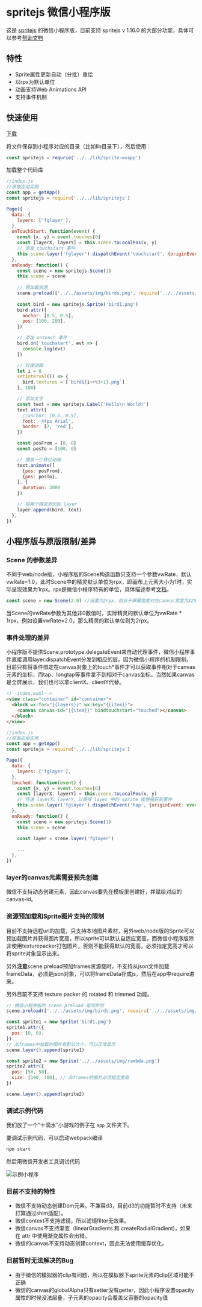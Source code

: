 # spritejs 微信小程序版

这是 [spritejs](https://github.com/spritejs/spritejs) 的微信小程序版，目前支持 spritejs v 1.16.0 的大部分功能，具体可以参考[帮助文档](https://github.com/spritejs/spritejs/tree/master/docs#%E6%95%B4%E4%BD%93%E7%BB%93%E6%9E%84)

## 特性

- Sprite属性更新自动（分批）重绘
- 以rpx为默认单位
- 动画支持Web Animations API
- 支持事件机制

## 快速使用

[下载](https://s3.ssl.qhres.com/!80f1235d/sprite-wxapp.js)

将文件保存到小程序对应的目录（比如lib目录下），然后使用：

```js
const spritejs = requrie('../../lib/sprite-wxapp')
```

加载整个代码库

```js
//index.js
//获取应用实例
const app = getApp()
const spritejs = require('../../lib/spritejs')

Page({
  data: {
    layers: ['fglayer'],
  },
  onTouchStart: function(event) {
    const {x, y} = event.touches[0]
    const [layerX, layerY] = this.scene.toLocalPos(x, y)
    // 派发 touchstart 事件
    this.scene.layer('fglayer').dispatchEvent('touchstart', {originEvent: event, layerX, layerY})
  },
  onReady: function() { 
    const scene = new spritejs.Scene(1)
    this.scene = scene
    
    // 预加载资源
    scene.preload(['../../assets/img/birds.png', require('../../assets/img/birds.json.js')])
    
    const bird = new spritejs.Sprite('bird1.png')
    bird.attr({
      anchor: [0.5, 0.5],
      pos: [100, 200],
    })

    // 添加 ontouch 事件
    bird.on('touchstart', evt => {
      console.log(evt)
    })

    // 纹理动画
    let i = 0
    setInterval(() => {
      bird.textures = [`bird${i++%3+1}.png`]
    }, 100)

    // 添加文字
    const text = new spritejs.Label('Hello\n World!')
    text.attr({
      //anchor: [0.5, 0.5],
      font: '44px Arial',
      border: [2, 'red'],
    })

    const posFrom = [0, 0]
    const posTo = [100, 0]

    // 播放一个移位动画
    text.animate([
      {pos: posFrom},
      {pos: posTo},
    ], {
      duration: 2000
    })

    // 将两个精灵添加到 layer
    layer.append(bird, text)
  },
})
```

## 小程序版与原版限制/差异

### Scene 的参数差异

不同于web/node版，小程序版的Scene构造函数只支持一个参数vwRate，默认vwRate=1.0，此时Scene中的精灵默认单位为rpx，即画布上元素大小为1时，实际呈现效果为1rpx。rpx是微信小程序特有的单位，具体描述参考[文档](https://mp.weixin.qq.com/debug/wxadoc/dev/framework/view/wxss.html)。

```js
const scene = new Scene(2.0) //设置为2rpx，相当于屏幕宽度对应canvas宽度为325
```

当Scene的vwRate参数为其他非0数值时，实际精灵的默认单位为vwRate * 1rpx，例如设置vwRate=2.0，那么精灵的默认单位则为2rpx。

### 事件处理的差异

小程序版不提供Scene.prototype.delegateEvent来自动代理事件，微信小程序事件直接调用layer.dispatchEvent分发到相应的层。因为微信小程序的机制限制，目前只有将事件绑定在canvas对象上的touch\*事件才可以获取事件相对于canvas元素的坐标，而tap、longtap等事件拿不到相对于canvas坐标。当然如果canvas是全屏展示，我们也可以拿clientX、clientY代替。

```html
<!--index.wxml-->
<view class="container" id="container">
  <block wx:for="{{layers}}" wx:key="{{item}}">
    <canvas canvas-id="{{item}}" bindtouchstart="touched"></canvas>
  </block>
</view>
```

```js
//index.js
//获取应用实例
const app = getApp()
const spritejs = require('../../lib/spritejs')

Page({
  data: {
    layers: ['fglayer'],
  },
  touched: function(event) {
    const {x, y} = event.touches[0]
    const [layerX, layerY] = this.scene.toLocalPos(x, y)
    // 传递 layerX、layerY，以使得 layer 中的 sprite 能够捕获到事件
    this.scene.layer('fglayer').dispatchEvent('tap', {originEvent: event, layerX, layerY})
  },
  onReady: function() { 
    const scene = new spritejs.Scene(1)
    this.scene = scene

    const layer = scene.layer('fglayer')
    
    ...
  },
})
```

### layer的canvas元素需要预先创建

微信不支持动态创建元素，因此canvas要先在模板里创建好，并赋给对应的canvas-id。

### 资源预加载和Sprite图片支持的限制

目前不支持远程url的加载，只支持本地图片素材，另外web/node版的Sprite可以预加载图片并获得图片宽高，所以sprite可以默认自适应宽高，而微信小程序版除非使用texturepacker打包图片，否则不能获得默认的宽高，必须指定宽高才可以将sprite对象显示出来。

另外**注意**scene.preload预加frames资源载时，不支持从json文件加载frameData，必须是json对象，可以将frameData存成js，然后在app中require进来。

另外目前不支持 texture packer 的 rotated 和 trimmed 功能。

```js
// 微信小程序版的 scene.preload 是同步的
scene.preload(['../../assets/img/birds.png', require('../../assets/img/birds.json.js')])

const sprite1 = new Sprite('bird1.png') 
sprite1.attr({
  pos: [0, 0],
})
// 从frames中加载的图片有默认大小，可以正常显示
scene.layer().append(sprite1)

const sprite2 = new Sprite('../../assets/img/rambda.png')
sprite2.attr({
  pos: [50, 50],
  size: [100, 100], // 非frames的图片必须指定宽高
})

scene.layer().append(sprite2)
```

### 调试示例代码

我们放了一个“十滴水”小游戏的例子在 `app` 文件夹下。

要调试示例代码，可以启动webpack编译

```bash
npm start
```

然后用微信开发者工具调试代码

![示例小程序](https://p1.ssl.qhimg.com/t01c8802b28edfcb127.gif)

### 目前不支持的特性

* 微信不支持动态创建Dom元素，不兼容d3，目前d3的功能暂时不支持（未来打算通过shim适配）。
* 微信context不支持滤镜，所以滤镜filter无效果。
* 微信canvas不支持渐变（linearGradients 和 createRadialGradient)，如果在 attr 中使用渐变属性会出错。
* 微信的canvas不支持动态创建context，因此无法使用缓存优化。

### 目前暂时无法解决的Bug

* 由于微信的模拟器的clip有问题，所以在模拟器下sprite元素的clip区域可能不正确
* 微信的canvas的globalAlpha只有setter没有getter，因此小程序设置opacity属性的时候没法层叠，子元素的opacity会覆盖父容器的opacity值

